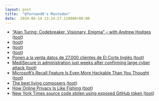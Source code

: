```yaml
---
layout: post
title:  "@fernand0's Mastodon"
date:  2024-06-14 13:24:27.119000+00:00
---
```

*  [“Alan Turing: Codebreaker, Visionary, Enigma” – with Andrew Hodges ](https://thecyberwire.com/podcasts/spycast/636/note) ([toot](https://mastodon.social/@fernand0/112615192469097059))
*  [ ](https://mastodon.social/@edumls) ([toot](https://mastodon.social/@fernand0/112615111934022014))
*  [ ](https://mastodon.social/users/fernand0/statuses/112615111639383413/activity) ([toot](https://mastodon.social/users/fernand0/statuses/112615111639383413/activity))
*  [ ](https://mastodon.social/users/fernand0/statuses/112615111457223823/activity) ([toot](https://mastodon.social/users/fernand0/statuses/112615111457223823/activity))
*  [Ponen a la venta datos de 27.000 clientes de El Corte Inglés ](https://blog.elhacker.net/2024/06/a-la-venta-datos-privados-robados-27-mil-ciientes-el-corte-ingles.htm) ([toot](https://mastodon.social/@fernand0/112614973746548809))
*  [MediSecure in administration just weeks after confirming large cyber attack ](https://www.abc.net.au/news/2024-06-05/hacked-health-company-goes-into-administration-/10393894) ([toot](https://mastodon.social/@fernand0/112614755444693285))
*  [Microsoft’s Recall Feature Is Even More Hackable Than You Thought ](https://www.wired.com/story/microsoft-windows-recall-privilege-escalation) ([toot](https://mastodon.social/@fernand0/112614512409924936))
*  [The best living composers ](https://www.classical-music.com/features/composers/the-best-living-composer) ([toot](https://mastodon.social/@fernand0/112614207673689085))
*  [How Online Privacy Is Like Fishing ](https://spectrum.ieee.org/online-privac) ([toot](https://mastodon.social/@fernand0/112613974369450857))
*  [New York Times source code stolen using exposed GitHub token ](https://www.bleepingcomputer.com/news/security/new-york-times-source-code-stolen-using-exposed-github-token) ([toot](https://mastodon.social/@fernand0/112613881064294504))
